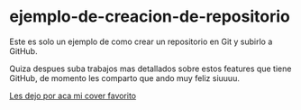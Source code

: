 # ejemplo-de-creacion-de-repositorio
Este es solo un ejemplo de como crear un repositorio en Git y subirlo a GitHub.

Quiza despues suba trabajos mas detallados sobre estos features que tiene GitHub, de momento les comparto que ando muy feliz siuuuu.

[Les dejo por aca mi cover favorito](https://www.youtube.com/watch?v=9tKQgesCcTc)
